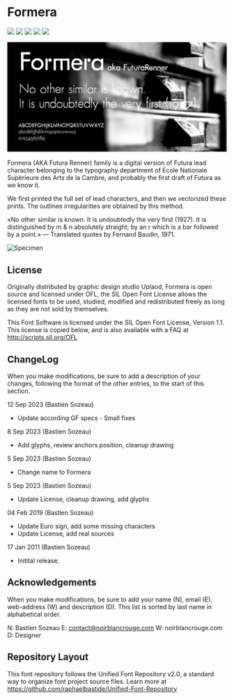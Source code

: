 # Formera

[![][Fontbakery]](http://noirblancrouge.github.io/Formera/fontbakery/fontbakery-report.html)
[![][Universal]](http://noirblancrouge.github.io/Formera/fontbakery/fontbakery-report.html)
[![][GF Profile]](http://noirblancrouge.github.io/Formera/fontbakery/fontbakery-report.html)
[![][Outline Correctness]](http://noirblancrouge.github.io/Formera/fontbakery/fontbakery-report.html)
[![][Shaping]](http://noirblancrouge.github.io/Formera/fontbakery/fontbakery-report.html)

[Fontbakery]: https://img.shields.io/endpoint?url=https://noirblancrouge.github.io/Formera/badges/overall.json
[GF Profile]: https://img.shields.io/endpoint?url=https://noirblancrouge.github.io/Formera/badges/GoogleFonts.json
[Outline Correctness]: https://img.shields.io/endpoint?url=https://noirblancrouge.github.io/Formera/badges/OutlineCorrectnessChecks.json
[Shaping]: https://img.shields.io/endpoint?url=https://noirblancrouge.github.io/Formera/badges/ShapingChecks.json
[Universal]: https://img.shields.io/endpoint?url=https://noirblancrouge.github.io/Formera/badges/Universal.json


![Cover](https://raw.githubusercontent.com/noirblancrouge/Formera/master/documentation/images/formera.jpg)

Formera (AKA Futura Renner) family is a digital version of Futura lead character belonging to the typography department of Ecole Nationale Supérieure des Arts de la Cambre, and probably the first draft of Futura as we know it.

We first printed the full set of lead characters, and then we vectorized these prints. The outlines irregularities are obtained by this method.

«No other similar is known. It is undoubtedly the very first (1927). It is distinguished by m &amp; n absolutely straight; by an r which is a bar followed by a point.» — Translated quotes by Fernand Baudin, 1971.

![Specimen](https://raw.githubusercontent.com/noirblancrouge/Formera/master/documentation/images/formera-charset.jpg)


## License

Originally distributed by graphic design studio Uplaod, Formera is open source and licensed under OFL, the SIL Open Font License allows the licensed fonts to be used, studied, modified and redistributed freely as long as they are not sold by themselves.

This Font Software is licensed under the SIL Open Font License, Version 1.1. 
This license is copied below, and is also available with a FAQ at http://scripts.sil.org/OFL

## ChangeLog

When you make modifications, be sure to add a description of your changes,
following the format of the other entries, to the start of this section.

12 Sep 2023 (Bastien Sozeau)
- Update according GF specs - Small fixes

8 Sep 2023 (Bastien Sozeau)
- Add glyphs, review anchors position, cleanup drawing

5 Sep 2023 (Bastien Sozeau)
- Change name to Formera

5 Sep 2023 (Bastien Sozeau)
- Update License, cleanup drawing, add glyphs

04 Feb 2019 (Bastien Sozeau)
- Update Euro sign, add some missing characters
- Update License, add real sources

17 Jan 2011 (Bastien Sozeau)
- Initital release.


Acknowledgements
-------------------------

When you make modifications, be sure to add your name (N), email (E),
web-address (W) and description (D). This list is sorted by last name in
alphabetical order.

  N: Bastien Sozeau
  E: contact@noirblancrouge.com
  W: noirblancrouge.com
  D: Designer


## Repository Layout

This font repository follows the Unified Font Repository v2.0, 
a standard way to organize font project source files. Learn more at 
https://github.com/raphaelbastide/Unified-Font-Repository

